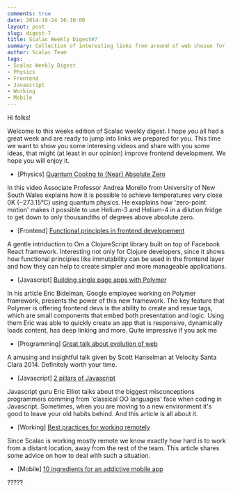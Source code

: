 ```yaml
---
comments: true
date: 2014-10-24 16:10:00
layout: post
slug: digest-7
title: Scalac Weekly Digest#7
summary: Collection of interesting links from around of web chosen for you by Scalac team
author: Scalac Team
tags:
- Scalac Weekly Digest
- Physics
- Frontend
- Javascript
- Working
- Mobile
---
```


Hi folks! 

Welcome to this weeks edition of Scalac weekly digest. I hope you all had a great week and are ready to jump into links we prepared for you. This time we want to show you some interesing videos and share with you some ideas, that might (at least in our opinion) improve frontend development. We hope you will enjoy it.  

* \[Physics\] [Quantum Cooling to (Near) Absolute Zero](https://www.youtube.com/watch?v=7jT5rbE69ho)

In this video Associate Professor Andrea Morello from University of New South Wales explains how it is possible to achieve temperatures very close 0K (−273.15°C) using quantum physics. He exaplains how 'zero-point motion' makes it possible to use Helium-3 and Helium-4 in a dilution fridge to get down to only thousandths of degrees above absolute zero.

* \[Frontend\] [Functional principles in frontend developement](http://www.infoq.com/presentations/om-clojurescript-facebook-react)

A gentle intriduction to Om a ClojureScript library built on top of Facebook React framework. Interesting not only for Clojure developers, since it shows how functional principles like immutability can be used in the frontend layer and how they can help to create simpler and more manageable applications.

* \[Javascript\] [Building single page apps with Polymer](https://www.polymer-project.org/articles/spa.html)

In his article Eric Bidelman, Google employee working on Polymer framework, presents the power of this new framework. The key feature that Polymer is offering frontend devs is the ability to create and resue tags, which are small components that embed both presentation and logic. Using them Eric was able to quickly create an app that is responsive, dynamically loads content, has deep linking and more. Quite impressive if you ask me

* \[Programming\] [Great talk about evolution of web](https://www.youtube.com/watch?v=FZYrlKbkLe8)

A amusing and insightful talk given by Scott Hanselman at Velocity Santa Clara 2014. Definitely worth your time.

* \[Javascript\] [2 pillars of Javascript](https://medium.com/javascript-scene/the-two-pillars-of-javascript-ee6f3281e7f3)

 Javascript guru Eric Elliot talks about the biggest misconceptions programmers comming from 'classical OO languages' face when coding in Javascript. Sometimes, when you are moving to a new environment it's good to leave your old habits behind. And this article is all about it.

* \[Working\] [Best practices for working remotely](http://www.drdobbs.com/tools/7-best-practices-for-being-a-successful/240169183)

Since Scalac is working mostly remote we know exactly how hard is to work from a distant location, away from the rest of the team. This article shares some advice on how to deal with such a situation. 

* \[Mobile\] [10 ingredients for an addictive mobile app](http://thenextweb.com/dd/2014/10/28/10-ingredients-concoct-subconsciously-addictive-mobile-app/1/)

????? 
